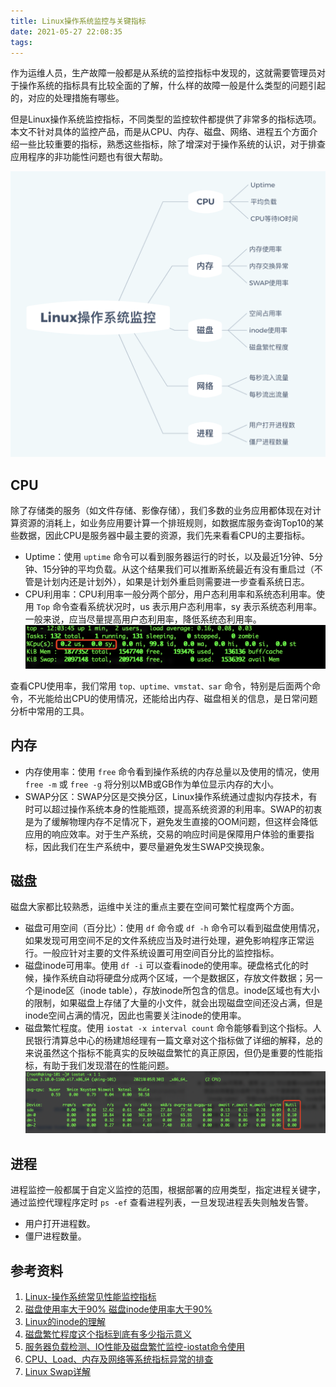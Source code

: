 ```yaml
---
title: Linux操作系统监控与关键指标
date: 2021-05-27 22:08:35
tags:
---
```


作为运维人员，生产故障一般都是从系统的监控指标中发现的，这就需要管理员对于操作系统的指标具有比较全面的了解，什么样的故障一般是什么类型的问题引起的，对应的处理措施有哪些。

但是Linux操作系统监控指标，不同类型的监控软件都提供了非常多的指标选项。本文不针对具体的监控产品，而是从CPU、内存、磁盘、网络、进程五个方面介绍一些比较重要的指标，熟悉这些指标，除了增深对于操作系统的认识，对于排查应用程序的非功能性问题也有很大帮助。

![image-20210601220210188](20210528-linux-system-monitor/image-20210601220210188.png)

## CPU

除了存储类的服务（如文件存储、影像存储），我们多数的业务应用都体现在对计算资源的消耗上，如业务应用要计算一个排班规则，如数据库服务查询Top10的某些数据，因此CPU是服务器中最主要的资源，我们先来看看CPU的主要指标。

* Uptime：使用 `uptime` 命令可以看到服务器运行的时长，以及最近1分钟、5分钟、15分钟的平均负载。从这个结果我们可以推断系统最近有没有重启过（不管是计划内还是计划外），如果是计划外重启则需要进一步查看系统日志。
* CPU利用率：CPU利用率一般分两个部分，用户态利用率和系统态利用率。使用 `Top` 命令查看系统状况时，us 表示用户态利用率，sy 表示系统态利用率。一般来说，应当尽量提高用户态利用率，降低系统态利用率。![image-20210530120410365](20210528-linux-system-monitor/image-20210530120410365.png)

查看CPU使用率，我们常用 `top、uptime、vmstat、sar` 命令，特别是后面两个命令，不光能给出CPU的使用情况，还能给出内存、磁盘相关的信息，是日常问题分析中常用的工具。

## 内存

* 内存使用率：使用 `free` 命令看到操作系统的内存总量以及使用的情况，使用 `free -m` 或 `free -g` 将分别以MB或GB作为单位显示内存的大小。
* SWAP分区：SWAP分区是交换分区，Linux操作系统通过虚拟内存技术，有时可以超过操作系统本身的性能瓶颈，提高系统资源的利用率。SWAP的初衷是为了缓解物理内存不足情况下，避免发生直接的OOM问题，但这样会降低应用的响应效率。对于生产系统，交易的响应时间是保障用户体验的重要指标，因此我们在生产系统中，要尽量避免发生SWAP交换现象。

## 磁盘

磁盘大家都比较熟悉，运维中关注的重点主要在空间可繁忙程度两个方面。

* 磁盘可用空间（百分比）：使用 `df` 命令或 `df -h` 命令可以看到磁盘使用情况，如果发现可用空间不足的文件系统应当及时进行处理，避免影响程序正常运行。一般应针对主要的文件系统设置可用空间百分比的监控指标。
* 磁盘inode可用率。使用 `df -i` 可以查看inode的使用率。硬盘格式化的时候，操作系统自动将硬盘分成两个区域，一个是数据区，存放文件数据；另一个是inode区（inode table），存放inode所包含的信息。inode区域也有大小的限制，如果磁盘上存储了大量的小文件，就会出现磁盘空间还没占满，但是inode空间占满的情况，因此也需要关注inode的使用率。
* 磁盘繁忙程度。使用 `iostat -x interval count` 命令能够看到这个指标。人民银行清算总中心的杨建旭经理有一篇文章对这个指标做了详细的解释，总的来说虽然这个指标不能真实的反映磁盘繁忙的真正原因，但仍是重要的性能指标，有助于我们发现潜在的性能问题。![image-20210530173516343](20210528-linux-system-monitor/image-20210530173516343.png)

## 进程

进程监控一般都属于自定义监控的范围，根据部署的应用类型，指定进程关键字，通过监控代理程序定时 `ps -ef` 查看进程列表，一旦发现进程丢失则触发告警。

* 用户打开进程数。
* 僵尸进程数量。

## 参考资料

1. [Linux-操作系统常见性能监控指标](https://blog.csdn.net/zhangtikang134/article/details/104740709/)
2. [磁盘使用率大于90% 磁盘inode使用率大于90%](https://blog.csdn.net/xinguan1267/article/details/103119233)
3. [Linux的inode的理解](https://blog.csdn.net/xuz0917/article/details/79473562)
4. [磁盘繁忙程度这个指标到底有多少指示意义](https://www.talkwithtrend.com/Article/253329)
5. [服务器负载检测、IO性能及磁盘繁忙监控-iostat命令使用](https://blog.csdn.net/zhujq_icode/article/details/78864270)
6. [CPU、Load、内存及网络等系统指标异常的排查](https://blog.csdn.net/fuzhongmin05/article/details/100051291)
7. [Linux Swap详解](https://www.cnblogs.com/zhongguiyao/p/13963998.html)






